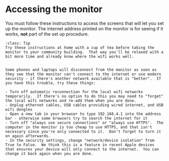 # Accessing the monitor


You must follow these instructions to access the screens that will let you set up the monitor.   The internet address printed on the monitor is for seeing if it works, **not** part of the set up procedure.

```{admonition} Tip
:class: Tip
Try these instructions at home with a cup of tea before taking the monitor to your community building.  That way you'll be relaxed with a bit more time and already know where the wifi works well.

```

```{admonition} Important

Some phones and laptops will disconnect from the monitor as soon as they see that the monitor can't connect to the internet or use modern security - if there's another network available that is "better".  If you have this trouble, try these things:

- Turn off automatic reconnection for the local wifi networks temporarily.  If there's no option to do this you may need to "forget" the local wifi networks and re-add them when you are done.
- Unplug ethernet cables, USB cables providing wired internet, and USB wifi dongles
- Open a new tab in your browser to type 192.168.4.1 into the address bar - otherwise some browsers try to search the internet for it
- Turn off "always use secure connections" or "always use HTTPS".  The computer in the monitor is too cheap to use HTTPS, and that isn't necessary since you're only connected to it.  Don't forget to turn it on again afterwards.
- In the security settings, change "network/device isolation" from True to False.  We think this is a feature in recent Apple devices that ensures your device will only connect to the internet.  You can change it back again when you are done.

```

